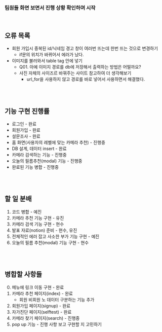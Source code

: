 ### 팀원들 화면 보면서 진행 상황 확인하며 시작
<br>

## 오류 목록
- 회원 가입시 중복된 id/닉네임 경고 창이 여러번 뜨는데 한번 뜨는 것으로 변경하기
    - if문의 위치가 바뀌어서 에러가 났다.
- 이미지를 불러와서 table tag 안에 넣기
    - Q01. 아예 이미지 경로를 db에 저장해서 출력하는 방법은 어떨까요?
    - 사진 자체의 사이즈르 바꿔주는 사이트 참고하여 더 생각해보기
        - url_for을 사용하지 않고 경로를 바로 넣어서 사용하면서 해결했다.
<br>
<br>

## 기능 구현 진행률
- 로그인 - 완료
- 회원가입 - 완료
- 설문조사 - 완료
- 홈 화면(사용자의 레벨에 맞는 카메라 추천) - 진행중
- DB 설계, 데이터 insert - 완료
- 카메라 검색하는 기능 - 진행중
- 오늘의 필름추천(modal) 기능 - 진행중
- 완료된 기능 병합 - 진행중
<br>
<br>

## 할 일 분배
1. 코드 병합 - 예진
2. 카메라 추천 기능 구현 - 유진
3. 카메라 검색 기능 구현 - 현수
4. 발표 자료(notion) 준비 - 현수, 유진
5. 전체적인 에러 잡고 사소한 부가 기능 구현 - 예진
6. 오늘의 필름 추천(modal) 기능 구현 - 현수
<br>
<br>

## 병합할 사항들
0. 메뉴에 링크 이동 구현 - 완료
1. 카메라 추천 페이지(index) - 완료
    - 회원 비회원 노 데이터 구분하는 기능 추가
2. 회원가입 페이지(signup) - 완료
3. 자가진단 페이지(selftest) - 완료
4. 카메라 찾기 페이지(search) - 진행중
5. pop up 기능 - 진행 사항 보고 구현할 지 고민하기
